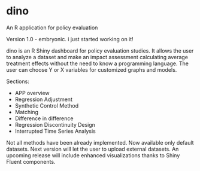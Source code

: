 # dino
An R application for policy evaluation

Version 1.0 - embryonic. i just started working on it!

dino is an R Shiny dashboard for policy evaluation studies. 
It allows the user to analyze a dataset and make an impact assessment calculating average treatment effects without the need to know a programming language.
The user can choose Y or X variables for customized graphs and models.

Sections:
- APP overview
- Regression Adjustment
- Synthetic Control Method
- Matching
- Difference in difference
- Regression Discontinuity Design
- Interrupted Time Series Analysis

Not all methods have been already implemented.
Now available only default datasets. 
Next version will let the user to upload external datasets.
An upcoming release will include enhanced visualizations thanks to Shiny Fluent components.
